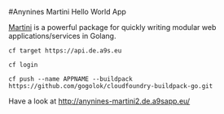 #Anynines Martini Hello World App 

[Martini](https://github.com/codegangsta/martini) is a powerful package
for quickly writing modular web applications/services in Golang.

```
cf target https://api.de.a9s.eu
```

```
cf login
```

```
cf push --name APPNAME --buildpack https://github.com/gogolok/cloudfoundry-buildpack-go.git
```

Have a look at http://anynines-martini2.de.a9sapp.eu/
